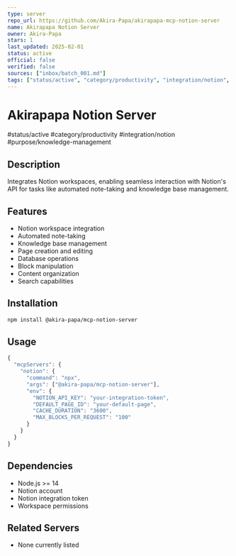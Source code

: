 ```yaml
---
type: server
repo_url: https://github.com/Akira-Papa/akirapapa-mcp-notion-server
name: Akirapapa Notion Server
owner: Akira-Papa
stars: 1
last_updated: 2025-02-01
status: active
official: false
verified: false
sources: ["inbox/batch_001.md"]
tags: ["status/active", "category/productivity", "integration/notion", "purpose/knowledge-management"]
---
```


# Akirapapa Notion Server

#status/active #category/productivity #integration/notion #purpose/knowledge-management

## Description

Integrates Notion workspaces, enabling seamless interaction with Notion's API for tasks like automated note-taking and knowledge base management.

## Features

- Notion workspace integration
- Automated note-taking
- Knowledge base management
- Page creation and editing
- Database operations
- Block manipulation
- Content organization
- Search capabilities

## Installation

```bash
npm install @akira-papa/mcp-notion-server
```

## Usage

```javascript
{
  "mcpServers": {
    "notion": {
      "command": "npx",
      "args": ["@akira-papa/mcp-notion-server"],
      "env": {
        "NOTION_API_KEY": "your-integration-token",
        "DEFAULT_PAGE_ID": "your-default-page",
        "CACHE_DURATION": "3600",
        "MAX_BLOCKS_PER_REQUEST": "100"
      }
    }
  }
}
```

## Dependencies

- Node.js >= 14
- Notion account
- Notion integration token
- Workspace permissions

## Related Servers

- None currently listed